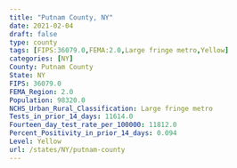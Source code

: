 ```yaml
---
title: "Putnam County, NY"
date: 2021-02-04
draft: false
type: county
tags: [FIPS:36079.0,FEMA:2.0,Large fringe metro,Yellow]
categories: [NY]
County: Putnam County
State: NY
FIPS: 36079.0
FEMA_Region: 2.0
Population: 98320.0
NCHS_Urban_Rural_Classification: Large fringe metro
Tests_in_prior_14_days: 11614.0
Fourteen_day_test_rate_per_100000: 11812.0
Percent_Positivity_in_prior_14_days: 0.094
Level: Yellow
url: /states/NY/putnam-county
---
```



